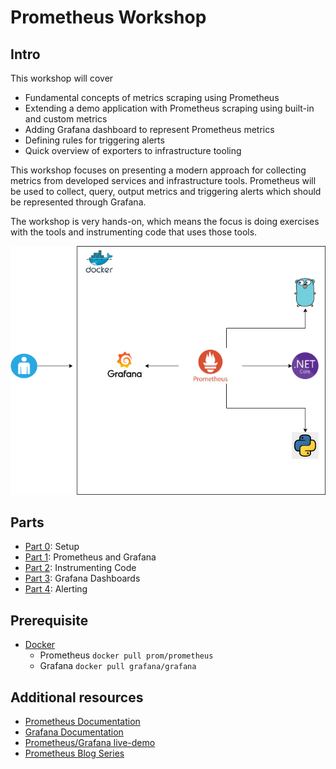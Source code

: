 # Prometheus Workshop

## Intro

This workshop will cover

- Fundamental concepts of metrics scraping using Prometheus
- Extending a demo application with Prometheus scraping using built-in and
  custom metrics
- Adding Grafana dashboard to represent Prometheus metrics
- Defining rules for triggering alerts
- Quick overview of exporters to infrastructure tooling

This workshop focuses on presenting a modern approach for collecting metrics
from developed services and infrastructure tools. Prometheus will be used to
collect, query, output metrics and triggering alerts which should be represented
through Grafana.

The workshop is very hands-on, which means the focus is doing exercises with the
tools and instrumenting code that uses those tools.

![Architecture](images/prometheus_workshop.png)

## Parts

- [Part 0](part0/readme.md): Setup
- [Part 1](part1/readme.md): Prometheus and Grafana
- [Part 2](part2/readme.md): Instrumenting Code
- [Part 3](part3/readme.md): Grafana Dashboards
- [Part 4](part4/readme.md): Alerting

## Prerequisite

- [Docker](https://docs.docker.com/)
    - Prometheus `docker pull prom/prometheus`
    - Grafana `docker pull grafana/grafana`

## Additional resources

- [Prometheus Documentation](https://prometheus.io/docs/)
- [Grafana Documentation](https://grafana.com/docs/)
- [Prometheus/Grafana live-demo](http://demo.robustperception.io:3000/)
- [Prometheus Blog
  Series](https://blog.pvincent.io/2017/12/prometheus-blog-series-part-1-metrics-and-labels/)
